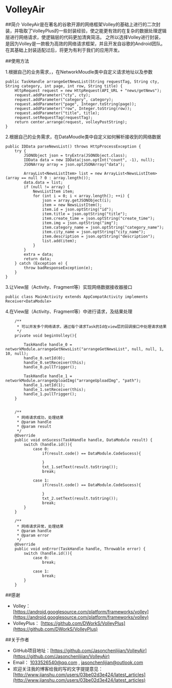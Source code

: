 # VolleyAir

##简介
VolleyAir是在著名的谷歌开源的网络框架Volley的基础上进行的二次封装，并吸取了VolleyPlus的一些封装经验，使之能更有效的在复杂的数据处理逻辑层进行网络请求，使逻辑层的代码更加清爽简洁。
之所以选择Volley进行封装，是因为Volley是一款极为高效的网络请求框架，并且开发自谷歌的Android团队。在其基础上封装适配过后，将更为有利于我们的应用开发。

##使用方法

1.根据自己的业务需求，，在NetworkMoudle类中自定义请求地址以及参数


    public TaskHandle arrangeGetNewsList(String requestTag, String cty, String category, int page, int row, String title) {
        HttpRequest request = new HttpRequest(API_URL + "news/getNews");
        request.addParameter("cty", cty);
        request.addParameter("category", category);
        request.addParameter("page", Integer.toString(page));
        request.addParameter("row", Integer.toString(row));
		request.addParameter("title", title);
        request.setRequestTag(requestTag);
        return center.arrange(request, volleyPostString);
    }

2.根据自己的业务需求，在DataMoudle类中自定义如何解析接收到的网络数据
	
	public IDData parseNewsList() throws HttpProcessException {
        try {
            JSONObject json = tryExtra(JSONObject.class);
            IDData data = new IDData(json.optInt("count", -1), null);
            JSONArray array = json.optJSONArray("data");

            ArrayList<NewsListItem> list = new ArrayList<NewsListItem>(array == null ? 0 : array.length());
            data.data = list;
            if (null != array) {
                NewsListItem item;
                for (int i = 0; i < array.length(); ++i) {
                    json = array.getJSONObject(i);
                    item = new NewsListItem();
                    item.id = json.optString("id");
                    item.title = json.optString("title");
                    item.create_time = json.optString("create_time");
                    item.img = json.optString("img");
                    item.category_name = json.optString("category_name");
                    item.city_name = json.optString("city_name");
                    item.description = json.optString("description");
                    list.add(item);
                }
            }
            extra = data;
            return data;
        } catch (Exception e) {
            throw badResponseException(e);
        }
    }

3.让View层（Activity、Fragment等）实现网络数据接收器接口

	public class MainActivity extends AppCompatActivity implements Receiver<DataModule>



4.在View层（Activity、Fragment等）中进行请求，及结果处理


    	/**
         * 可以并发多个网络请求，通过每个请求Task的Id在view层的回调接口中处理请求结果
         */
        private void beginVolley(){

            TaskHandle handle_0 = networkModule.arrangeGetNewsList("arrangeGetNewsList", null, null, 1, 10, null);
            handle_0.setId(0);
            handle_0.setReceiver(this);
            handle_0.pullTrigger();

            TaskHandle handle_1 = networkModule.arrangeUploadImg("arrangeUploadImg", "path");
            handle_1.setId(1);
            handle_1.setReceiver(this);
            handle_1.pullTrigger();
        }


        /**
         * 网络请求成功，处理结果
         * @param handle
         * @param result
         */
        @Override
        public void onSucess(TaskHandle handle, DataModule result) {
            switch (handle.id()){
                case 0:
                    if(result.code() == DataModule.CodeSucess){

                    }
                    txt_1.setText(result.toString());
                    break;

                case 1:
                    if(result.code() == DataModule.CodeSucess){

                    }
                    txt_2.setText(result.toString());
                    break;
            }
        }

        /**
         * 网络请求异常，处理结果
         * @param handle
         * @param error
         */
        @Override
        public void onError(TaskHandle handle, Throwable error) {
            switch (handle.id()){
                case 0:
                    break;

                case 1:
                    break;
            }
        }



##感谢
* Volley： [https://android.googlesource.com/platform/frameworks/volley](https://android.googlesource.com/platform/frameworks/volley)
* VolleyPlus： [https://github.com/DWorkS/VolleyPlus](https://github.com/DWorkS/VolleyPlus)

##关于作者
* GitHub项目地址：[https://github.com/Jasonchenlijian/VolleyAir](https://github.com/Jasonchenlijian/VolleyAir)
* Email： 1033526540@qq.com , jasonchenlijian@outlook.com
* 欢迎关注我的博客给我的写的文字提提意见： [http://www.jianshu.com/users/03be02d3e424/latest_articles](http://www.jianshu.com/users/03be02d3e424/latest_articles)
